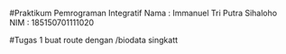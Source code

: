 
#Praktikum Pemrograman Integratif
Nama    : Immanuel Tri Putra Sihaloho
NIM     : 185150701111020

#Tugas 1
buat route dengan /biodata singkatt